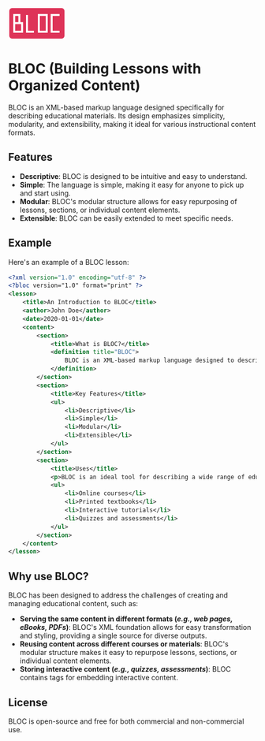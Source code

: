 ![SH1 Academy](Writerside/images/bloc.svg)
# BLOC (Building Lessons with Organized Content)

BLOC is an XML-based markup language designed specifically for describing educational materials. Its design emphasizes simplicity, modularity, and extensibility, making it ideal for various instructional content formats.

## Features

- **Descriptive**: BLOC is designed to be intuitive and easy to understand.
- **Simple**: The language is simple, making it easy for anyone to pick up and start using.
- **Modular**: BLOC's modular structure allows for easy repurposing of lessons, sections, or individual content elements.
- **Extensible**: BLOC can be easily extended to meet specific needs.

## Example

Here's an example of a BLOC lesson:

```xml
<?xml version="1.0" encoding="utf-8" ?>
<?bloc version="1.0" format="print" ?>
<lesson>
    <title>An Introduction to BLOC</title>
    <author>John Doe</author>
    <date>2020-01-01</date>
    <content>
        <section>
            <title>What is BLOC?</title>
            <definition title="BLOC">
                BLOC is an XML-based markup language designed to describe educational content.
            </definition>
        </section>
        <section>
            <title>Key Features</title>
            <ul>
                <li>Descriptive</li>
                <li>Simple</li>
                <li>Modular</li>
                <li>Extensible</li>
            </ul>
        </section>
        <section>
            <title>Uses</title>
            <p>BLOC is an ideal tool for describing a wide range of educational materials, including:</p>
            <ul>
                <li>Online courses</li>
                <li>Printed textbooks</li>
                <li>Interactive tutorials</li>
                <li>Quizzes and assessments</li>
            </ul>
        </section>
    </content>
</lesson>
```

## Why use BLOC?
BLOC has been designed to address the challenges of creating and managing educational content, such as:

- **Serving the same content in different formats (*e.g., web pages, eBooks, PDFs*)**: BLOC's XML foundation allows for easy transformation and styling, providing a single source for diverse outputs.
- **Reusing content across different courses or materials**: BLOC's modular structure makes it easy to repurpose lessons, sections, or individual content elements.
- **Storing interactive content (*e.g., quizzes, assessments*)**: BLOC contains tags for embedding interactive content.

## License
BLOC is open-source and free for both commercial and non-commercial use.